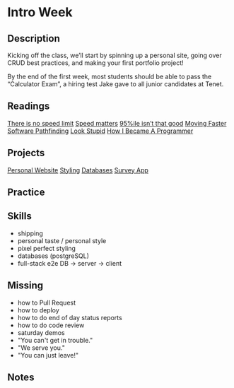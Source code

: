 # Intro Week

## Description

Kicking off the class, we’ll start by spinning up a personal site, going over CRUD best practices, and making your first portfolio project!

By the end of the first week, most students should be able to pass the “Calculator Exam”, a hiring test Jake gave to all junior candidates at Tenet.

## Readings

[There is no speed limit](https://sive.rs/kimo)
[Speed matters](https://www.scattered-thoughts.net/writing/speed-matters/)
[95%ile isn’t that good](https://danluu.com/p95-skill/)
[Moving Faster](https://www.scattered-thoughts.net/writing/moving-faster/)
[Software Pathfinding](https://grantslatton.com/software-pathfinding)
[Look Stupid](https://danluu.com/look-stupid/)
[How I Became A Programmer](https://mattdeboard.net/2011/11/23/how-i-became-a-programmer/)

## Projects

[Personal Website](../assignments/wk1-website.md)
[Styling](../assignments/wk1-styling.md)
[Databases](../assignments/wk1-databases.md)
[Survey App](../assignments/wk1-survey.md)

## Practice

## Skills

- shipping
- personal taste / personal style
- pixel perfect styling
- databases (postgreSQL)
- full-stack e2e DB -> server -> client

## Missing

- how to Pull Request
- how to deploy
- how to do end of day status reports
- how to do code review
- saturday demos
- "You can't get in trouble."
- "We serve you."
- "You can just leave!"

## Notes

